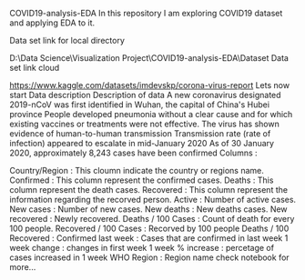 COVID19-analysis-EDA
In this repository I am exploring COVID19 dataset and applying EDA to it.

Data set link for local directory

D:\Data Science\Visualization Project\COVID19-analysis-EDA\Dataset
Data set link cloud

https://www.kaggle.com/datasets/imdevskp/corona-virus-report
Lets now start
Data description
Description of data
A new coronavirus designated 2019-nCoV was first identified in Wuhan, the capital of China's Hubei province
People developed pneumonia without a clear cause and for which existing vaccines or treatments were not effective.
The virus has shown evidence of human-to-human transmission
Transmission rate (rate of infection) appeared to escalate in mid-January 2020
As of 30 January 2020, approximately 8,243 cases have been confirmed
Columns :

Country/Region : This cloumn indicate the country or regions name.
Confirmed : This column represent the confirmed cases.
Deaths : This column represent the death cases.
Recovered : This column represent the information regarding the recorved person.
Active : Number of active cases.
New cases : Number of new cases.
New deaths : New deaths cases.
New recovered : Newly recovered.
Deaths / 100 Cases : Count of death for every 100 people.
Recovered / 100 Cases : Recorved by 100 people
Deaths / 100 Recovered :
Confirmed last week : Cases that are confirmed in last week
1 week change : changes in first week
1 week % increase : percetage of cases increased in 1 week
WHO Region : Region name
check notebook for more...
